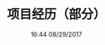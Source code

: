 ---
title: 项目经历（部分）
icon: flag
date: 16:44 08/29/2017

project:
  - category: 集群维护经验
    pro_name: 分布式私有Registry
    pro_desc: 
    - line: 基于Harbor二次开发，实现后端存储高可用；
    - line: 实现内外网数据同步存储（仅数据库）；
    - line: 实现mirror功能，可以从Docker Hub拉取镜像到私有仓库，同时不影响镜像推送。

  - category: 容器云开发经验
    pro_name: 基于树莓派的FaaS平台
    pro_desc: 
    - line: 用于查询校内网的信息，例如成绩、课程、考勤等；
    - line: 基于树莓派集群实现，实现RESTful风格的API；
    - line: 支持移动端、小程序（移动开发的课程设计）。

  - category: 规模存储经验
    pro_name: 某跨境广告公司内部网盘
    pro_desc: 
    - line: 基于NextCloud二次开发；
    - line: 采用Focker插件实现跨主机数据卷共享；
    - line: 实现阿里云对象存储与Amazon S3跨境双向同步（存储总量2-5TB）。

  - category: CURD项目经验
    pro_name: 某国际旅行社官网
    pro_desc: 
    - line: 独立完成一个基于WordPress二次开发的旅游网站；
    - line: 集成支付宝与Paypal等在线支付服务；
    - line: 实现网站下单自动发送短信提醒。

taxonomy:
    category: right
---